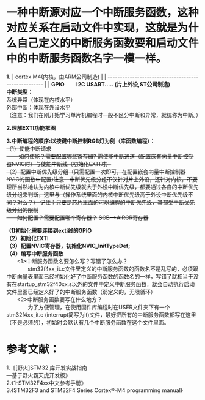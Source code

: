 # 一种中断源对应一个中断服务函数，这种对应关系在启动文件中实现，这就是为什么自己定义的中断服务函数要和启动文件中的中断服务函数名字一模一样。
**1.**
|     cortex M4(内核，由ARM公司制造)                    |
| ---------------------------------------------------- |
| **GPIO &emsp;&emsp;I2C USART.....   (片上外设,ST公司制造)**  
**中断类型：**   
系统异常（体现在内核水平）   
外部中断：体现在外设水平   
（注意：我们在刚开始学习单片机编程时一般不区分中断和异常，就统称为中断。）

**2.理解EXTI功能框图**

**3.中断编程的顺序:以按键中断控制RGB灯为例（库函数编程）：**    
~~（1）使能中断请求~~   
~~&emsp;&emsp; 如何使能？需要配置哪些寄存器? 需使能中断通道（配置嵌套向量中断控制器NVIC时）与使能中断线（初始化EXTI时）~~   
~~（2）配置中断优先级分组（只需配置一次即可，在配置嵌套向量中断控制器NVIC的函数中配置)注意：中断优先级分组不仅针对片上外设，还针对内核，不要理所当然地认为内核中断优先级就大于外设中断优先级，都要通过各自的中断优先级分组来判断，这里与（操作系统里面的内核中断优先级高于外设中断优先级不同？对么？） 记住：只要是芯片里面的可以编程的中断优先级，其都受中断优先级分组的限制~~  
~~&emsp;&emsp;如何配置？需要配置哪个寄存器？~~ 
~~SCB-->AIRCR寄存器~~    
  
&ensp;**(1)初始化需要连接到exti线的GPIO**    
**（2）初始化EXT**I  
**（3）配置NVIC寄存器，初始化NVIC_InitTypeDef;**   
**（4）编写中断服务函数**   
&emsp;&emsp;<1>中断服务函数名要怎么写？写错了怎么办？   
&emsp;&emsp;&emsp;&emsp;stm32f4xx_it.c文件里定义的中断服务函数的函数名不是乱写的，必须跟中断向量表里面已经初始化好了中断服务函数的函数名的一样，写错了就相当于没有在startup_stm32f40xx.s以外的文件中定义中断服务函数，就会自动执行启动文件里面已经定义好了的中断服务函数（弱定义的，无限循环）   
&emsp;&emsp;<2>中断服务函数要写在什么地方？   
&emsp;&emsp;&emsp;&emsp;为了方便管理，在使用固件库编程时在USER文件夹下有一个stm32f4xx_it.c (interrupt简写为it)文件，最好把所有的中断服务函数都写在这里（不是必须的），初始时会默认有几个中断服务函数在这个文件里面。   


# 参考文献：
1.《[野火]STM32 库开发实战指南   
—基于野火霸天虎开发板》   
2.《1-STM32F4xx中文参考手册》   
3.《STM32F3 and STM32F4 Series Cortex®-M4 programming manual》
